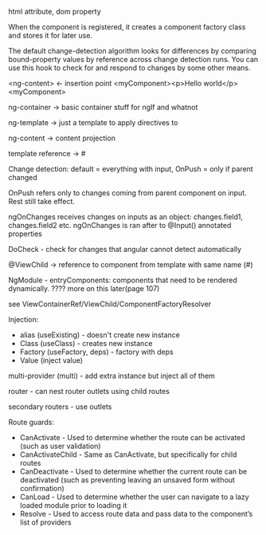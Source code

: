 html attribute, dom property



When the component is registered, it creates a component factory class and stores it for later use.

The default change-detection algorithm looks for differences by comparing
bound-property values by reference across change detection runs. You can use this
hook to check for and respond to changes by some other means.

\<ng-content> <- insertion point
\<myComponent>\<p\>Hello world\</p>\<myComponent>


ng-container -> basic container stuff for ngIf and whatnot

ng-template -> just a template to apply directives to

ng-content -> content projection

template reference -> \# 


Change detection: default = everything with input, OnPush = only if parent changed

OnPush refers only to changes coming from parent component on input. Rest still take effect.


ngOnChanges receives changes on inputs as an object: changes.field1, changes.field2 etc.
ngOnChanges is ran after to @Input() annotated properties



DoCheck - check for changes that angular cannot detect automatically



@ViewChild -> reference to component from template with same name \(#)

NgModule - entryComponents: components that need to be rendered dynamically. ???? more on this later\(page 107)

see ViewContainerRef/ViewChild/ComponentFactoryResolver



Injection:

 - alias \(useExisting) - doesn't create new instance
 - Class \(useClass) - creates new instance
 - Factory \(useFactory, deps) - factory with deps
 - Value \(inject value)

multi-provider \(multi) - add extra instance but inject all of them


router - can nest router outlets using child routes

secondary routers - use outlets


Route guards:

 - CanActivate - Used to determine whether the route can be activated (such as
   user validation)
 - CanActivateChild - Same as CanActivate, but specifically for child routes
 - CanDeactivate - Used to determine whether the current route can be deactivated
   \(such as preventing leaving an unsaved form without confirmation)
 - CanLoad - Used to determine whether the user can navigate to a lazy loaded
   module prior to loading it
 - Resolve -  Used to access route data and pass data to the component’s list of
   providers










